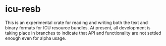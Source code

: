 # icu-resb

This is an experimental crate for reading and writing both the text and binary
formats for ICU resource bundles. At present, all development is taking place in
branches to indicate that API and functionality are not settled enough even for
alpha usage.
